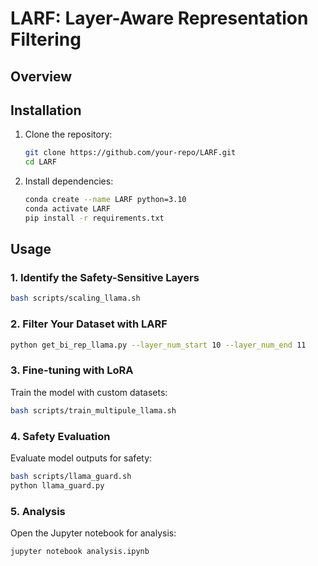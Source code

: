 # LARF: Layer-Aware Representation Filtering

## Overview


## Installation

1. Clone the repository:
    ```bash
    git clone https://github.com/your-repo/LARF.git
    cd LARF
    ```

2. Install dependencies:
    ```bash
    conda create --name LARF python=3.10
    conda activate LARF
    pip install -r requirements.txt
    ```

## Usage

### 1. Identify the Safety-Sensitive Layers
```bash
bash scripts/scaling_llama.sh
```

### 2. Filter Your Dataset with LARF
```bash
python get_bi_rep_llama.py --layer_num_start 10 --layer_num_end 11
```

### 3. Fine-tuning with LoRA
Train the model with custom datasets:
```bash
bash scripts/train_multipule_llama.sh
```

### 4. Safety Evaluation
Evaluate model outputs for safety:
```bash
bash scripts/llama_guard.sh
python llama_guard.py
```

### 5. Analysis
Open the Jupyter notebook for analysis:
```bash
jupyter notebook analysis.ipynb
```